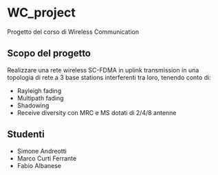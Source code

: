 # WC_project

Progetto del corso di Wireless Communication

## Scopo del progetto

Realizzare una rete wireless SC-FDMA in uplink transmission in una topologia di rete a 3 base stations interferenti tra loro, tenendo conto di:
* Rayleigh fading
* Multipath fading
* Shadowing
* Receive diversity con MRC e MS dotati di 2/4/8 antenne

## Studenti
* Simone Andreotti
* Marco Curti Ferrante
* Fabio Albanese
